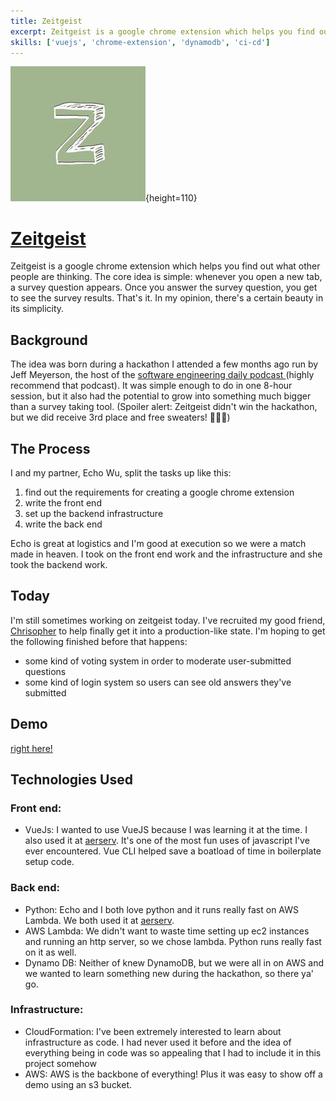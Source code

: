 ```yaml
---
title: Zeitgeist
excerpt: Zeitgeist is a google chrome extension which helps you find out what other people are thinking.
skills: ['vuejs', 'chrome-extension', 'dynamodb', 'ci-cd']
---
```


![zeitgeist](/portfolio/images/zeitgeist.jpeg){height=110}

# [Zeitgeist](https://github.com/ZeitgeistOrg)

Zeitgeist is a google chrome extension which helps you find out what other people are thinking. The core idea is simple: whenever you open a new tab, a survey question appears. Once you answer the survey question, you get to see the survey results. That's it. In my opinion, there's a certain beauty in its simplicity.

## Background

The idea was born during a hackathon I attended a few months ago run by Jeff Meyerson, the host of the [software engineering daily podcast ](https://softwareengineeringdaily.com/category/all-episodes/exclusive-content/Podcast/)(highly recommend that podcast). It was simple enough to do in one 8-hour session, but it also had the potential to grow into something much bigger than a survey taking tool. (Spoiler alert: Zeitgeist didn't win the hackathon, but we did receive 3rd place and free sweaters! :coat::coat::coat:)

## The Process

I and my partner, Echo Wu, split the tasks up like this:

1. find out the requirements for creating a google chrome extension
2. write the front end 
3. set up the backend infrastructure
4. write the back end 

Echo is great at logistics and I'm good at execution so we were a match made in heaven. I took on the front end work and the infrastructure and she took the backend work.

## Today

I'm still sometimes working on zeitgeist today. I've recruited my good friend, [Chrisopher](http://www.chris-squared.xyz/) to help finally get it into a production-like state. I'm hoping to get the following finished before that happens:

* some kind of voting system in order to moderate user-submitted questions
* some kind of login system so users can see old answers they've submitted

## Demo

[right here!](/under-construction)

## Technologies Used

### Front end: 

* VueJs: I wanted to use VueJS because I was learning it at the time. I also used it at [aerserv](/portfolio/aerserv). It's one of the most fun uses of javascript I've ever encountered. Vue CLI helped save a boatload of time in boilerplate setup code.

### Back end: 

* Python: Echo and I both love python and it runs really fast on AWS Lambda. We both used it at [aerserv](/portfolio/aerserv).
* AWS Lambda: We didn't want to waste time setting up ec2 instances and running an http server, so we chose lambda. Python runs really fast on it as well.
* Dynamo DB: Neither of knew DynamoDB, but we were all in on AWS and we wanted to learn something new during the hackathon, so there ya' go.

### Infrastructure: 

* CloudFormation: I've been extremely interested to learn about infrastructure as code. I had never used it before and the idea of everything being in code was so appealing that I had to include it in this project somehow
* AWS: AWS is the backbone of everything! Plus it was easy to show off a demo using an s3 bucket.
